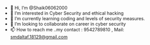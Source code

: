 - 👋 Hi, I’m @Shaik06062000
- 👀 I’m interested in Cyber Security and ethical hacking 
- 🌱 I’m currently learning coding and levels of security measures.
- 💞️ I’m looking to collaborate on career in cyber security 
- 📫 How to reach me ..my contact : 9542789810 , Mail: smdaltaf.18129@gmail.com

<!---
Shaik06062000/Shaik06062000 is a ✨ special ✨ repository because its `README.md` (this file) appears on your GitHub profile.
You can click the Preview link to take a look at your changes.
--->
